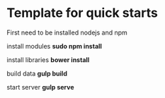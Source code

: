 # Template for quick starts

First need to be installed nodejs and npm

install modules **sudo npm install**

install libraries **bower install**

build data **gulp build**

start server **gulp serve**